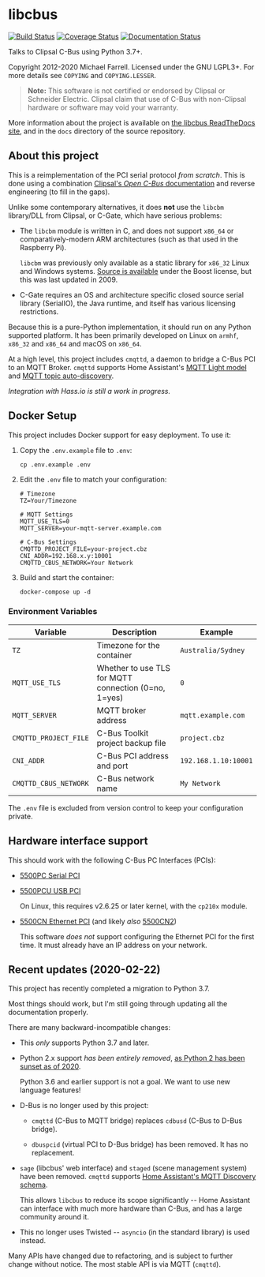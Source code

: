 # libcbus

[![Build Status](https://secure.travis-ci.org/micolous/cbus.png?branch=master)][travis]
[![Coverage Status](https://coveralls.io/repos/github/micolous/cbus/badge.svg)][coveralls]
[![Documentation Status](https://readthedocs.org/projects/cbus/badge/?version=latest)][rtd]

Talks to Clipsal C-Bus using Python 3.7+.

Copyright 2012-2020 Michael Farrell. Licensed under the GNU LGPL3+. For more
details see `COPYING` and `COPYING.LESSER`.

> **Note:** This software is not certified or endorsed by Clipsal or Schneider
> Electric. Clipsal claim that use of C-Bus with non-Clipsal hardware or
> software may void your warranty.

More information about the project is available on
[the libcbus ReadTheDocs site][rtd], and in the `docs` directory of the source
repository.

## About this project

This is a reimplementation of the PCI serial protocol _from scratch_. This is
done using a combination [Clipsal's _Open C-Bus_ documentation][clipsal-docs]
and reverse engineering (to fill in the gaps).

Unlike some contemporary alternatives, it does **not** use the `libcbm`
library/DLL from Clipsal, or C-Gate, which have serious problems:

* The `libcbm` module is written in C, and does not support `x86_64` or
  comparatively-modern ARM architectures (such as that used in the Raspberry
  Pi).

  `libcbm` was previously only available as a static library for `x86_32` Linux
  and Windows systems. [Source is available][libcbm-src] under the Boost
  license, but this was last updated in 2009.

* C-Gate requires an OS and architecture specific closed source serial
  library (SerialIO), the Java runtime, and itself has various licensing
  restrictions.

Because this is a pure-Python implementation, it should run on any Python
supported platform. It has been primarily developed on Linux on `armhf`,
`x86_32` and `x86_64` and macOS on `x86_64`.

At a high level, this project includes `cmqttd`, a daemon to bridge a C-Bus PCI
to an MQTT Broker. `cmqttd` supports Home Assistant's
[MQTT Light model][ha-mqtt] and [MQTT topic auto-discovery][ha-auto].

_Integration with Hass.io is still a work in progress._

## Docker Setup

This project includes Docker support for easy deployment. To use it:

1. Copy the `.env.example` file to `.env`:
   ```
   cp .env.example .env
   ```

2. Edit the `.env` file to match your configuration:
   ```
   # Timezone
   TZ=Your/Timezone

   # MQTT Settings
   MQTT_USE_TLS=0
   MQTT_SERVER=your-mqtt-server.example.com

   # C-Bus Settings
   CMQTTD_PROJECT_FILE=your-project.cbz
   CNI_ADDR=192.168.x.y:10001
   CMQTTD_CBUS_NETWORK=Your Network
   ```

3. Build and start the container:
   ```
   docker-compose up -d
   ```

### Environment Variables

| Variable | Description | Example |
|----------|-------------|---------|
| `TZ` | Timezone for the container | `Australia/Sydney` |
| `MQTT_USE_TLS` | Whether to use TLS for MQTT connection (0=no, 1=yes) | `0` |
| `MQTT_SERVER` | MQTT broker address | `mqtt.example.com` |
| `CMQTTD_PROJECT_FILE` | C-Bus Toolkit project backup file | `project.cbz` |
| `CNI_ADDR` | C-Bus PCI address and port | `192.168.1.10:10001` |
| `CMQTTD_CBUS_NETWORK` | C-Bus network name | `My Network` |

The `.env` file is excluded from version control to keep your configuration private.

## Hardware interface support

This should work with the following C-Bus PC Interfaces (PCIs):

* [5500PC Serial PCI][5500PC]

* [5500PCU USB PCI][5500PCU]

  On Linux, this requires v2.6.25 or later kernel, with the `cp210x` module.

* [5500CN Ethernet PCI][5500CN] (and likely _also_ [5500CN2][])

  This software _does not_ support configuring the Ethernet PCI for the first
  time. It must already have an IP address on your network.

## Recent updates (2020-02-22)

This project has recently completed a migration to Python 3.7.

Most things should work, but I'm still going through updating all the documentation properly.

There are many backward-incompatible changes:

* This _only_ supports Python 3.7 and later.

* Python 2.x support _has been entirely removed_, [as Python 2 has been sunset as of 2020][py2].

  Python 3.6 and earlier support is not a goal. We want to use new language features!

* D-Bus is no longer used by this project:

  * `cmqttd` (C-Bus to MQTT bridge) replaces `cdbusd` (C-Bus to D-Bus bridge).

  * `dbuspcid` (virtual PCI to D-Bus bridge) has been removed. It has no replacement.

* `sage` (libcbus' web interface) and `staged` (scene management system) have been removed.
  `cmqttd` supports [Home Assistant's MQTT Discovery schema][ha-auto].

  This allows `libcbus` to reduce its scope significantly -- Home Assistant can interface with much
  more hardware than C-Bus, and has a large community around it.

* This no longer uses Twisted -- `asyncio` (in the standard library) is used instead.

Many APIs have changed due to refactoring, and is subject to further change without notice. The
most stable API is via MQTT (`cmqttd`).

[rtd]: https://cbus.readthedocs.io/en/latest/
[coveralls]: https://coveralls.io/github/micolous/cbus
[travis]: https://travis-ci.org/micolous/cbus
[5500PC]: https://www.clipsal.com/Trade/Products/ProductDetail?catno=5500PC
[5500PCU]: https://www.clipsal.com/Trade/Products/ProductDetail?catno=5500PCU
[5500CN]: https://updates.clipsal.com/ClipsalOnline/Files/Brochures/W0000348.pdf
[5500CN2]: https://www.clipsal.com/Trade/Products/ProductDetail?catno=5500CN2
[ha-auto]: https://www.home-assistant.io/docs/mqtt/discovery/
[ha-mqtt]: https://www.home-assistant.io/integrations/light.mqtt/#json-schema
[clipsal-docs]: https://updates.clipsal.com/ClipsalSoftwareDownload/DL/downloads/OpenCBus/OpenCBusProtocolDownloads.html
[libcbm-src]: https://sourceforge.net/projects/cbusmodule/files/source/
[py2]: https://www.python.org/doc/sunset-python-2/
